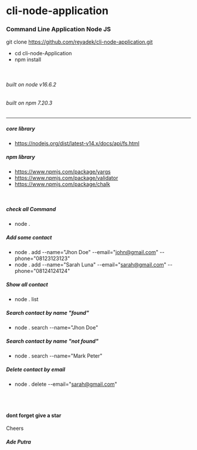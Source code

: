 # cli-node-application

### Command Line Application Node JS

git clone https://github.com/reyadek/cli-node-application.git
- cd cli-node-Application
- npm install



<br />

###### built on node v16.6.2
###### built on npm 7.20.3

-----------

##### core library

- https://nodejs.org/dist/latest-v14.x/docs/api/fs.html

##### npm library

- https://www.npmjs.com/package/yargs
- https://www.npmjs.com/package/validator
- https://www.npmjs.com/package/chalk

<br />

##### check all Command
- node .

##### Add some contact
- node . add --name="Jhon Doe" --email="john@gmail.com" --phone="08123123123"
- node . add --name="Sarah Luna" --email="sarah@gmail.com" --phone="08124124124"


##### Show all contact
- node . list


##### Search contact by name "found"
- node . search --name="Jhon Doe"

##### Search contact by name "not found"
- node . search --name="Mark Peter"


##### Delete contact by email
- node . delete --email="sarah@gmail.com"

<br />
<br />

#### dont forget give a star

Cheers
##### Ade Putra
